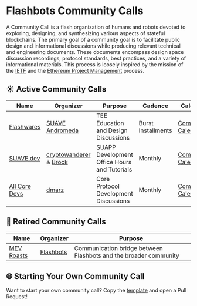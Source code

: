 # Flashbots Community Calls

A Community Call is a flash organization of humans and robots devoted to exploring, designing, and synthesizing various aspects of stateful blockchains. The primary goal of a community goal is to facilitate public design and informational discussions while producing relevant technical and engineering documents. These documents encompass design space discussion recordings, protocol standards, best practices, and a variety of informational materials. This process is loosely inspired by the mission of the [IETF](https://www.ietf.org/about/introduction/#mission) and the [Ethereum Project Management](https://github.com/ethereum/pm) process.

## ☀️ Active Community Calls

| Name | Organizer       | Purpose   |  Cadence |  Calendar |
|--------------------|-----------------|--------------------|------------------|-------------------|
| [Flashwares](./flashwares/README.md)         | [SUAVE Andromeda]()     |  TEE Education and Design Discussions  | Burst Installments   | [Community Calender](http://calendar.flashbots.net/) |
| [SUAVE.dev](./suave-dev/README.md)         | [cryptowanderer](https://x.com/cryptowanderer) & [Brock](https://x.com/zeroXbrock/)     | SUAPP Development Office Hours and Tutorials   |  Monthly  | [Community Calender](http://calendar.flashbots.net/) |
| [All Core Devs](./All-Core-Devs/README.md)         | [dmarz](https://x.com/DistributedMarz) | Core Protocol Development Discussions   |  Monthly  | [Community Calender](http://calendar.flashbots.net/) |

## 🧊 Retired Community Calls

| Name | Organizer       | Purpose                     |
|--------------------|-----------------|--------------------------------|
| [MEV Roasts](./mev-roasts/README.md)         | [Flashbots](https://writings.flashbots.net/)     |  Communication bridge between Flashbots and the broader community   |


## 🌐 Starting Your Own Community Call
Want to start your own community call? Copy the [template](./template/) and open a Pull Request!